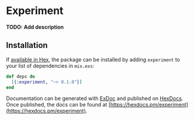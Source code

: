 # Experiment

**TODO: Add description**

## Installation

If [available in Hex](https://hex.pm/docs/publish), the package can be installed
by adding `experiment` to your list of dependencies in `mix.exs`:

```elixir
def deps do
  [{:experiment, "~> 0.1.0"}]
end
```

Documentation can be generated with [ExDoc](https://github.com/elixir-lang/ex_doc)
and published on [HexDocs](https://hexdocs.pm). Once published, the docs can
be found at [https://hexdocs.pm/experiment](https://hexdocs.pm/experiment).

